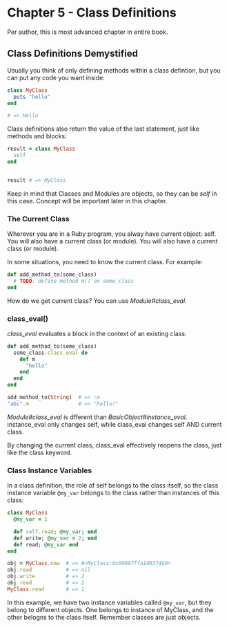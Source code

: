 # Chapter 5 - Class Definitions

Per author, this is most advanced chapter in entire book.

## Class Definitions Demystified

Usually you think of only defining methods within a class defintion, but you can put any code you want inside:

```ruby
class MyClass
  puts "hello"
end

# => Hello
```


Class definitions also return the value of the last statement, just like methods and blocks:

```ruby
result = class MyClass
  self
end


result # => MyClass
```

Keep in mind that Classes and Modules are objects, so they can be _self_ in this case. Concept will be important later in this chapter.

### The Current Class

Wherever you are in a Ruby program, you alway have current object: self.  You will also have a current class (or module).  You will also have a current class (or module).

In some situations, you need to know the current class.  For example:

```ruby
def add_method_to(some_class)
  # TODO: define method m() on some_class
end
```

How do we get current class?  You can use _Module#class_eval_.

### class_eval()

_class_eval_ evaluates a block in the context of an existing class:

```ruby
def add_method_to(some_class)
  some_class.class_eval do 
    def m
      "hello"
    end
  end
end

add_method_to(String)  # => :m
"abc".m                # => "hello!"
```

_Module#class_eval_ is dfferent than _BasicObject#instance_eval_.  instance_eval only changes self, while class_eval  changes self AND current class.

By changing the current class, class_eval effectively reopens the class, just like the class keyword.

### Class Instance Variables

In a class definition, the role of self belongs to the class itself, so the class instance variable `@my_var` belongs to the class rather than instances of this class:

```ruby
class MyClass
  @my_var = 1

  def self.read; @my_var; end
  def write; @my_var = 2; end
  def read; @my_var end 
end

obj = MyClass.new  # => #<MyClass:0x00007ffa1d937460>
obj.read           # => nil
obj.write          # => 2
obj.read           # => 2
MyClass.read       # => 1

```

In this example, we have two instance variables called `@my_var`, but they belong to different objects.  One belongs to instance of MyClass, and the other belogns to the class itself.  Remember classes are just objects.





